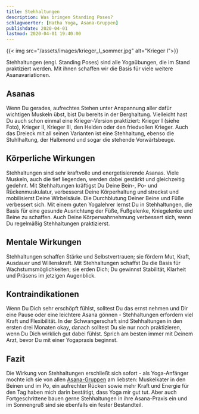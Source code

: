 ```yaml
---
title: Stehhaltungen
description: Was bringen Standing Poses?
schlagwoerter: [Hatha Yoga, Asana-Gruppen]
publishdate: 2020-04-01
lastmod: 2020-04-01 19:40:00
---
```


{{< img src="/assets/images/krieger_I_sommer.jpg" alt="Krieger I">}}

Stehhaltungen (engl. Standing Poses) sind alle Yogaübungen, die im Stand praktiziert werden. Mit ihnen schaffen wir die Basis für viele weitere Asanavariationen.

## Asanas

Wenn Du gerades, aufrechtes Stehen unter Anspannung aller dafür wichtigen Muskeln übst, bist Du bereits in der Berghaltung. Vielleicht hast Du auch schon einmal eine Krieger-Version praktiziert: Krieger I (siehe Foto), Krieger II, Krieger III, den Helden oder den friedvollen Krieger. Auch das Dreieck mit all seinen Varianten ist eine Stehhaltung, ebenso die Stuhlhaltung, der Halbmond und sogar die stehende Vorwärtsbeuge.


## Körperliche Wirkungen

Stehhaltungen sind sehr kraftvolle und energetisierende Asanas. Viele Muskeln, auch die tief liegenden, werden dabei gestärkt und gleichzeitig gedehnt. Mit Stehhaltungen kräftigst Du Deine Bein-, Po- und Rückenmuskulatur, verbesserst Deine Körperhaltung und streckst und mobilisierst Deine Wirbelsäule. Die Durchblutung Deiner Beine und Füße verbessert sich. Mit einem guten Yogalehrer lernst Du in Stehhaltungen, die Basis für eine gesunde Ausrichtung der Füße, Fußgelenke, Kniegelenke und Beine zu schaffen. Auch Deine Körperwahrnehmung verbessert sich, wenn Du regelmäßig Stehhaltungen praktizierst. 


## Mentale Wirkungen

 Stehhaltungen schaffen Stärke und Selbstvertrauen; sie fördern Mut, Kraft, Ausdauer und Willenskraft. Mit Stehhaltungen schaffst Du die Basis für Wachstumsmöglichkeiten; sie erden Dich; Du gewinnst Stabilität, Klarheit und Präsens im jetzigen Augenblick. 


## Kontraindikationen

Wenn Du Dich sehr erschöpft fühlst, solltest Du das ernst nehmen und Dir eine Pause oder eine leichtere Asana gönnen - Stehhaltungen erfordern viel Kraft und Flexibilität. In der Schwangerschaft sind Stehhaltungen in den ersten drei Monaten okay, danach solltest Du sie nur noch praktizieren, wenn Du Dich wirklich gut dabei fühlst. Sprich am besten immer mit Deinem Arzt, bevor Du mit einer Yogapraxis beginnst.


## Fazit

Die Wirkung von Stehhaltungen erschließt sich sofort - als Yoga-Anfänger mochte ich sie von allen [Asana-Gruppen][1] am liebsten: Muskelkater in den Beinen und im Po, ein aufrechter Rücken sowie mehr Kraft und Energie für den Tag haben mich darin bestätigt, dass Yoga mir gut tut. Aber auch Fortgeschrittene bauen gerne Stehhaltungen in ihre Asana-Praxis ein und im Sonnengruß sind sie ebenfalls ein fester Bestandteil. 

[1]: /schlagwoerter/asana-gruppen/
